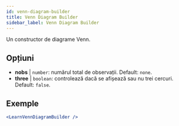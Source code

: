 ```yaml
---
id: venn-diagram-builder
title: Venn Diagram Builder
sidebar_label: Venn Diagram Builder
---
```


Un constructor de diagrame Venn.

## Opțiuni

* __nobs__ | `number`: numărul total de observații. Default: `none`.
* __three__ | `boolean`: controlează dacă se afișează sau nu trei cercuri. Default: `false`.


## Exemple

```jsx live
<LearnVennDiagramBuilder />
```


